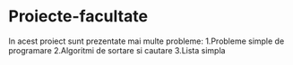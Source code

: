 # Proiecte-facultate

In acest proiect sunt prezentate mai multe probleme:
     1.Probleme simple de programare
     2.Algoritmi de sortare si cautare
     3.Lista simpla
